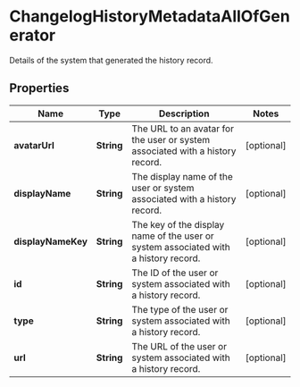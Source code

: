 

# ChangelogHistoryMetadataAllOfGenerator

Details of the system that generated the history record.

## Properties

| Name | Type | Description | Notes |
|------------ | ------------- | ------------- | -------------|
|**avatarUrl** | **String** | The URL to an avatar for the user or system associated with a history record. |  [optional] |
|**displayName** | **String** | The display name of the user or system associated with a history record. |  [optional] |
|**displayNameKey** | **String** | The key of the display name of the user or system associated with a history record. |  [optional] |
|**id** | **String** | The ID of the user or system associated with a history record. |  [optional] |
|**type** | **String** | The type of the user or system associated with a history record. |  [optional] |
|**url** | **String** | The URL of the user or system associated with a history record. |  [optional] |



